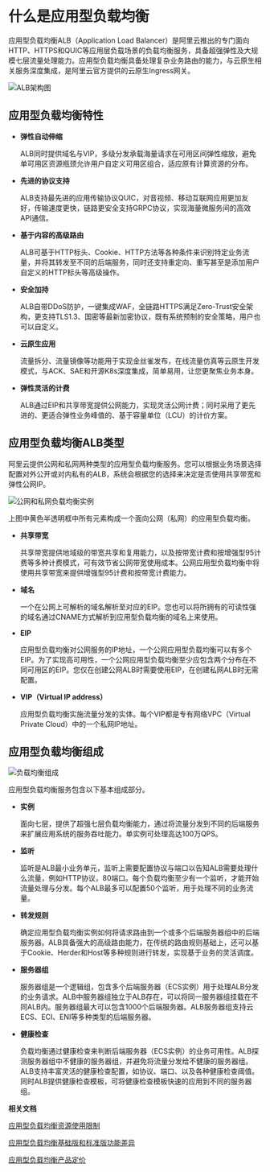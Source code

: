 # 什么是应用型负载均衡

应用型负载均衡ALB（Application Load Balancer）是阿里云推出的专门面向HTTP、HTTPS和QUIC等应用层负载场景的负载均衡服务，具备超强弹性及大规模七层流量处理能力。应用型负载均衡具备处理复杂业务路由的能力，与云原生相关服务深度集成，是阿里云官方提供的云原生Ingress网关。

![ALB架构图](https://static-aliyun-doc.oss-accelerate.aliyuncs.com/assets/img/zh-CN/2652361161/p211159.png)

## 应用型负载均衡特性

-   **弹性自动伸缩**

    ALB同时提供域名与VIP，多级分发承载海量请求在可用区间弹性缩放，避免单可用区资源瓶颈允许用户自定义可用区组合，适应原有计算资源的分布。

-   **先进的协议支持**

    ALB支持最先进的应用传输协议QUIC，对音视频、移动互联网应用更加友好，传输速度更快，链路更安全支持GRPC协议，实现海量微服务间的高效API通信。

-   **基于内容的高级路由**

    ALB可基于HTTP标头、Cookie、HTTP方法等各种条件来识别特定业务流量，并将其转发至不同的后端服务，同时还支持重定向、重写甚至是添加用户自定义的HTTP标头等高级操作。

-   **安全加持**

    ALB自带DDoS防护，一键集成WAF，全链路HTTPS满足Zero-Trust安全架构，更支持TLS1.3、国密等最新加密协议，既有系统预制的安全策略，用户也可以自定义。

-   **云原生应用**

    流量拆分、流量镜像等功能用于实现金丝雀发布，在线流量仿真等云原生开发模式，与ACK、SAE和开源K8s深度集成，简单易用，让您更聚焦业务本身。

-   **弹性灵活的计费**

    ALB通过EIP和共享带宽提供公网能力，实现灵活公网计费；同时采用了更先进的、更适合弹性业务峰值的、基于容量单位（LCU）的计价方案。


## 应用型负载均衡ALB类型

阿里云提供公网和私网两种类型的应用型负载均衡服务。您可以根据业务场景选择配置对外公开或对内私有的ALB，系统会根据您的选择来决定是否使用共享带宽和弹性公网IP。

![公网和私网负载均衡实例](https://static-aliyun-doc.oss-accelerate.aliyuncs.com/assets/img/zh-CN/5060761161/p232733.png)

上图中黄色半透明框中所有元素构成一个面向公网（私网）的应用型负载均衡。

-   **共享带宽**

    共享带宽提供地域级的带宽共享和复用能力，以及按带宽计费和按增强型95计费等多种计费模式，可有效节省公网带宽使用成本。公网应用型负载均衡中将使用共享带宽来提供增强型95计费和按带宽计费能力。

-   **域名**

    一个在公网上可解析的域名解析至对应的EIP。您也可以将所拥有的可读性强的域名通过CNAME方式解析到应用型负载均衡的域名上来使用。

-   **EIP**

    应用型负载均衡对公网服务的IP地址，一个公网应用型负载均衡可以有多个EIP。为了实现高可用性，一个公网应用型负载均衡至少应包含两个分布在不同可用区的EIP。您仅在创建公网ALB时需要使用EIP，在创建私网ALB时无需配置。

-   **VIP（Virtual IP address）**

    应用型负载均衡实施流量分发的实体。每个VIP都是专有网络VPC（Virtual Private Cloud）中的一个私网IP地址。


## 应用型负载均衡组成

![负载均衡组成](https://static-aliyun-doc.oss-accelerate.aliyuncs.com/assets/img/zh-CN/7877661161/p232555.png)

应用型负载均衡服务包含以下基本组成部分。

-   **实例**

    面向七层，提供了超强七层负载均衡能力，通过将流量分发到不同的后端服务来扩展应用系统的服务吞吐能力。单实例可处理高达100万QPS。

-   **监听**

    监听是ALB最小业务单元，监听上需要配置协议与端口以告知ALB需要处理什么流量，例如HTTP协议，80端口。每个负载均衡至少有一个监听，才能开始流量处理与分发。每个ALB最多可以配置50个监听，用于处理不同的业务流量。

-   **转发规则**

    确定应用型负载均衡实例如何将请求路由到一个或多个后端服务器组中的后端服务器。ALB具备强大的高级路由能力，在传统的路由规则基础上，还可以基于Cookie、Herder和Host等多种规则进行转发，实现基于业务的灵活调度。

-   **服务器组**

    服务器组是一个逻辑组，包含多个后端服务器（ECS实例）用于处理ALB分发的业务请求。ALB中服务器组独立于ALB存在，可以将同一服务器组挂载在不同ALB内。服务器组最大可以包含1000个后端服务器。ALB服务器组支持云ECS、ECI、ENI等多种类型的后端服务器。

-   **健康检查**

    负载均衡通过健康检查来判断后端服务器（ECS实例）的业务可用性。ALB探测服务器组中不健康的服务器组，并避免将流量分发给不健康的服务器组。ALB支持丰富灵活的健康检查配置，如协议、端口、以及各种健康检查阈值。同时ALB提供健康检查模板，可将健康检查模板快速的应用到不同的服务器组。


**相关文档**  


[应用型负载均衡资源使用限制](/cn.zh-CN/应用型负载均衡ALB/应用型负载均衡资源使用限制.md)

[应用型负载均衡基础版和标准版功能差异](/cn.zh-CN/应用型负载均衡ALB/应用型负载均衡基础版和标准版功能差异.md)

[应用型负载均衡产品定价](/cn.zh-CN/应用型负载均衡ALB/应用型负载均衡产品定价.md)

